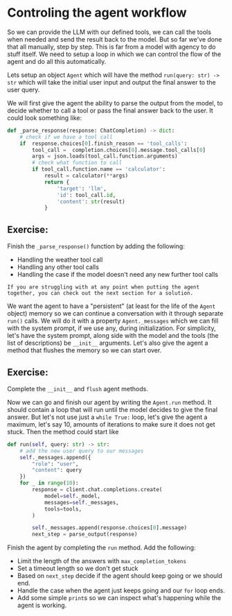 # Controling the agent workflow

So we can provide the LLM with our defined tools, we can call the tools when needed and send the result back to the model. But so far we've done that all manually, step by step. This is far from a model with agency to do stuff itself. We need to setup a loop in which we can control the flow of the agent and do all this automatically.

Lets setup an object `Agent` which will have the method `run(query: str) -> str` which will take the initial user input and output the final answer to the user query.

We will first give the agent the ability to parse the output from the model, to decide whether to call a tool or pass the final answer back to the user. It could look something like:
```python
def _parse_response(response: ChatCompletion) -> dict:
    # check if we have a tool call
    if  response.choices[0].finish_reason == 'tool_calls':
        tool_call =  completion.choices[0].message.tool_calls[0]
        args = json.loads(tool_call.function.arguments)
        # check what function to call
        if tool_call.function.name == 'calculator':
            result = calculator(**args)
            return {
                'target': 'llm',
                'id': tool_call.id,
                'content': str(result)
            }
```

## Exercise:
Finish the `_parse_response()` function by adding the following:
* Handling the weather tool call
* Handling any other tool calls
* Handling the case if the model doesn't need any new further tool calls

```{admonition} Tip:
If you are struggling with at any point when putting the agent together, you can check out the next section for a solution.
```

We want the agent to have a "persistent" (at least for the life of the `Agent` object) memory so we can continue a conversation with it through separate `run()` calls.
We will do it with a property `Agent._messages` which we can fill with the system prompt, if we use any, during initialization. For simplicity, let's have the system prompt, along side with the model and the tools (the list of descriptions) be `__init__` arguments. Let's also give the agent a method that flushes the memory so we can start over.

## Exercise:
Complete the `__init__` and `flush` agent methods.

Now we can go and finish our agent by writing the `Agent.run` method. It should contain a loop that will run until the model decides to give the final answer. But let's not use just a `while True:` loop, let's give the agent a maximum, let's say 10, amounts of iterations to make sure it does not get stuck. Then the method could start like
```python
def run(self, query: str) -> str:
    # add the new user query to our messages
    self._messages.append({
        "role": "user",
        "content": query
    })
    for _ in range(10):
        response = client.chat.completions.create(
            model=self._model,
            messages=self._messages,
            tools=tools,
        )

        self._messages.append(response.choices[0].message)
        next_step = parse_output(response)
```

Finish the agent by completing the `run` method. Add the following:
* Limit the length of the answers with `max_completion_tokens`
* Set a timeout length so we don't get stuck
* Based on `next_step` decide if the agent should keep going or we should end.
* Handle the case when the agent just keeps going and our `for` loop ends.
* Add some simple `print`s so we can inspect what's happening while the agent is working.









